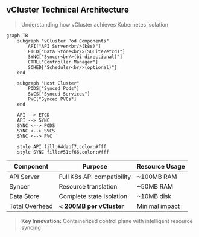 ## vCluster Technical Architecture
<!-- new_lines: 1 -->
> Understanding how vCluster achieves Kubernetes isolation
<!-- new_lines: 1 -->
```mermaid +render
graph TB
    subgraph "vCluster Pod Components"
        API["API Server<br/>(k8s)"]
        ETCD["Data Store<br/>(SQLite/etcd)"]
        SYNC["Syncer<br/>(bi-directional)"]
        CTRL["Controller Manager"]
        SCHED["Scheduler<br/>(optional)"]
    end

    subgraph "Host Cluster"
        PODS["Synced Pods"]
        SVCS["Synced Services"]
        PVC["Synced PVCs"]
    end

    API --> ETCD
    API --> SYNC
    SYNC <--> PODS
    SYNC <--> SVCS
    SYNC <--> PVC

    style API fill:#4dabf7,color:#fff
    style SYNC fill:#51cf66,color:#fff
```
<!-- new_lines: 1 -->
| **Component** | **Purpose** | **Resource Usage** |
|--------------|-------------|--------------------|
| API Server | Full K8s API compatibility | ~100MB RAM |
| Syncer | Resource translation | ~50MB RAM |
| Data Store | Complete state isolation | ~10MB disk |
| Total Overhead | **< 200MB per vCluster** | Minimal impact |
<!-- new_lines: 1 -->
> **Key Innovation:** Containerized control plane with intelligent resource syncing